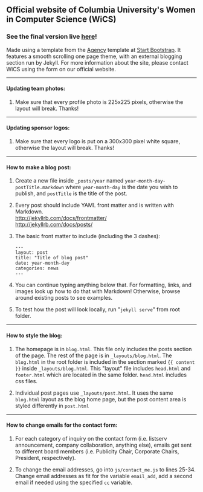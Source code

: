 ## Official website of Columbia University's Women in Computer Science (WiCS)
### See the final version live [here](http://cuwics.github.io/)!

Made using a template from the [Agency](http://startbootstrap.com/template-overviews/agency/) template at [Start Bootstrap](http://startbootstrap.com/).
It features a smooth scrolling one page theme, with an external blogging section run by Jekyll. For more information about the site, please contact WiCS using the form on our official website.

***
#### Updating team photos:
1. Make sure that every profile photo is 225x225 pixels, otherwise the layout will break. Thanks!
***
#### Updating sponsor logos:
1. Make sure that every logo is put on a 300x300 pixel white square, otherwise the layout will break. Thanks!

***

#### How to make a blog post:
1. Create a new file inside `_posts/year` named `year-month-day-postTitle.markdown` where `year-month-day` is the date you wish to publish, and `postTitle` is the title of the post.
2. Every post should include YAML front matter and is written with Markdown.  
   http://jekyllrb.com/docs/frontmatter/  
   http://jekyllrb.com/docs/posts/
3. The basic front matter to include (including the 3 dashes):

    ```
    ---
    layout: post
    title: "Title of blog post"
    date: year-month-day
    categories: news
    ---
    ```

4. You can continue typing anything below that. For formatting, links, and images look up how to do that with Markdown! Otherwise, browse around existing posts to see examples.
5. To test how the post will look locally, run "`jekyll serve`" from root folder.

***
#### How to style the blog:  
1. The homepage is in `blog.html`. This file only includes the posts section of the page. The rest of the page is in `_layouts/blog.html`. The `blog.html` in the root folder is included in the section marked `{{ content }}` inside `_layouts/blog.html`. This "layout" file includes `head.html` and `footer.html` which are located in the same folder. `head.html` includes css files.

2. Individual post pages use `_layouts/post.html`. It uses the same `blog.html` layout as the blog home page, but the post content area is styled differently in `post.html`

***
#### How to change emails for the contact form:
1. For each category of inquiry on the contact form (i.e. listserv announcement, company collaboration, anything else), emails get sent to different board members (i.e. Publicity Chair, Corporate Chairs, President, respectively).

2. To change the email addresses, go into `js/contact_me.js` to lines 25-34. Change email addresses as fit for the variable `email_add`, add a second email if needed using the specified `cc` variable. 
